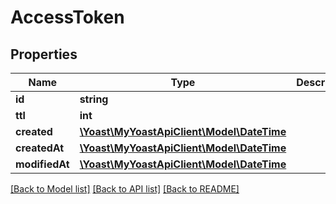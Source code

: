# AccessToken

## Properties
Name | Type | Description | Notes
------------ | ------------- | ------------- | -------------
**id** | **string** |  | 
**ttl** | **int** |  | 
**created** | [**\Yoast\MyYoastApiClient\Model\\DateTime**](\DateTime.md) |  | 
**createdAt** | [**\Yoast\MyYoastApiClient\Model\\DateTime**](\DateTime.md) |  | 
**modifiedAt** | [**\Yoast\MyYoastApiClient\Model\\DateTime**](\DateTime.md) |  | 

[[Back to Model list]](../../README.md#documentation-for-models) [[Back to API list]](../../README.md#documentation-for-api-endpoints) [[Back to README]](../../README.md)

